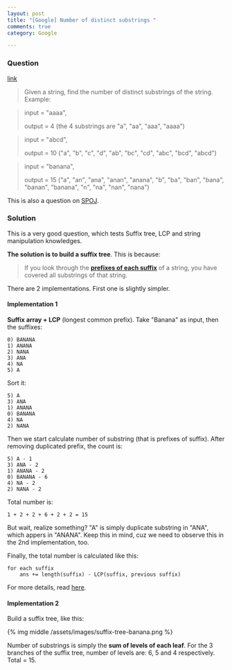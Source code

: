 ```yaml
---
layout: post
title: "[Google] Number of distinct substrings "
comments: true
category: Google

---
```


### Question 

[link](http://www.quora.com/Given-a-string-how-do-I-find-the-number-of-distinct-substrings-of-the-string)

> Given a string, find the number of distinct substrings of the string. Example:

>input = "aaaa", 
>
>output = 4 (the 4 substrings are "a", "aa", "aaa", "aaaa")

>input = "abcd", 
>
>output = 10 ("a", "b", "c", "d", "ab", "bc", "cd", "abc", "bcd", "abcd")

>input = "banana", 
>
>output = 15 ("a", "an", "ana", "anan", "anana", "b", "ba", "ban", "bana", "banan", "banana", "n", "na", "nan", "nana")

This is also a question on [SPOJ](http://www.spoj.com/problems/DISUBSTR/). 

### Solution

This is a very good question, which tests Suffix tree, LCP and string manipulation knowledges. 

__The solution is to build a suffix tree__. This is because: 

> If you look through the __[prefixes of each suffix](http://qr.ae/6o6Nk)__ of a string, you have covered all substrings of that string. 

There are 2 implementations. First one is slightly simpler. 

#### Implementation 1

__Suffix array + LCP__ (longest common prefix). Take "Banana" as input, then the suffixes: 

    0) BANANA
    1) ANANA
    2) NANA
    3) ANA
    4) NA
    5) A

Sort it: 

    5) A
    3) ANA
    1) ANANA
    0) BANANA
    4) NA
    2) NANA

Then we start calculate number of substring (that is prefixes of suffix). After removing duplicated prefix, the count is: 

    5) A - 1
    3) ANA - 2
    1) ANANA - 2
    0) BANANA - 6
    4) NA - 2
    2) NANA - 2

Total number is: 

    1 + 2 + 2 + 6 + 2 + 2 = 15

But wait, realize something? "A" is simply duplicate substring in "ANA", which appers in "ANANA". Keep this in mind, cuz we need to observe this in the 2nd implementation, too.

Finally, the total number is calculated like this: 

    for each suffix
        ans += length(suffix) - LCP(suffix, previous suffix)

For more details, read [here](http://qr.ae/6o6Nk).

#### Implementation 2

Build a suffix tree, like this: 

{% img middle /assets/images/suffix-tree-banana.png %}

Number of substrings is simply the __sum of levels of each leaf__. For the 3 branches of the suffix tree, number of levels are: 6, 5 and 4 respectively. Total = 15. 
